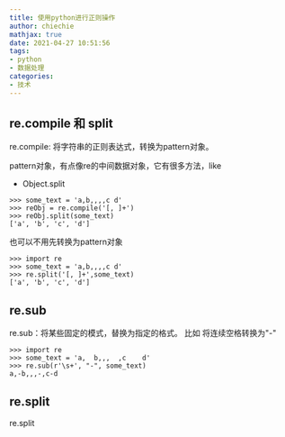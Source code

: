 ```yaml
---
title: 使用python进行正则操作
author: chiechie
mathjax: true
date: 2021-04-27 10:51:56
tags: 
- python
- 数据处理
categories: 
- 技术
---
```





## re.compile 和 split
re.compile: 将字符串的正则表达式，转换为pattern对象。

pattern对象，有点像re的中间数据对象，它有很多方法，like

- Object.split

```
>>> some_text = 'a,b,,,,c d'
>>> reObj = re.compile('[, ]+')
>>> reObj.split(some_text)
['a', 'b', 'c', 'd']
```

也可以不用先转换为pattern对象

```
>>> import re
>>> some_text = 'a,b,,,,c d'
>>> re.split('[, ]+',some_text)
['a', 'b', 'c', 'd']
```


## re.sub


re.sub：将某些固定的模式，替换为指定的格式。 比如 将连续空格转换为"-"


```
>>> import re
>>> some_text = 'a,  b,,,  ,c    d'
>>> re.sub(r'\s+', "-", some_text)
a,-b,,,-,c-d
```

## re.split
re.split
